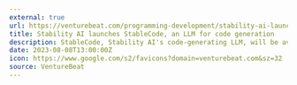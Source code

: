 ```yaml
---
external: true
url: https://venturebeat.com/programming-development/stability-ai-launches-stablecode-an-llm-for-code-generation/
title: Stability AI launches StableCode, an LLM for code generation
description: StableCode, Stability AI's code-generating LLM, will be available in a base model, an instruction model, and a long-context-window model.
date: 2023-08-08T13:00:00Z
icon: https://www.google.com/s2/favicons?domain=venturebeat.com&sz=32
source: VentureBeat
---
```

